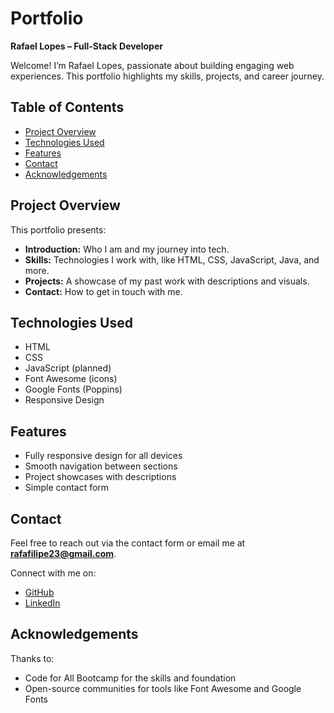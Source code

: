 # Portfolio  
**Rafael Lopes – Full-Stack Developer**

Welcome! I’m Rafael Lopes, passionate about building engaging web experiences. This portfolio highlights my skills, projects, and career journey.

## Table of Contents
- [Project Overview](#project-overview)  
- [Technologies Used](#technologies-used)  
- [Features](#features)  
- [Contact](#contact)  
- [Acknowledgements](#acknowledgements)  

## Project Overview  
This portfolio presents:  
- **Introduction:** Who I am and my journey into tech.  
- **Skills:** Technologies I work with, like HTML, CSS, JavaScript, Java, and more.  
- **Projects:** A showcase of my past work with descriptions and visuals.  
- **Contact:** How to get in touch with me.

## Technologies Used  
- HTML  
- CSS  
- JavaScript (planned)  
- Font Awesome (icons)  
- Google Fonts (Poppins)  
- Responsive Design  

## Features  
- Fully responsive design for all devices  
- Smooth navigation between sections  
- Project showcases with descriptions  
- Simple contact form  

## Contact  
Feel free to reach out via the contact form or email me at **rafafilipe23@gmail.com**.

Connect with me on:  
- [GitHub](https://github.com/Silverworm1991)  
- [LinkedIn](https://www.linkedin.com/in/rafaellopes1991/)  

## Acknowledgements  
Thanks to:  
- Code for All Bootcamp for the skills and foundation  
- Open-source communities for tools like Font Awesome and Google Fonts  
